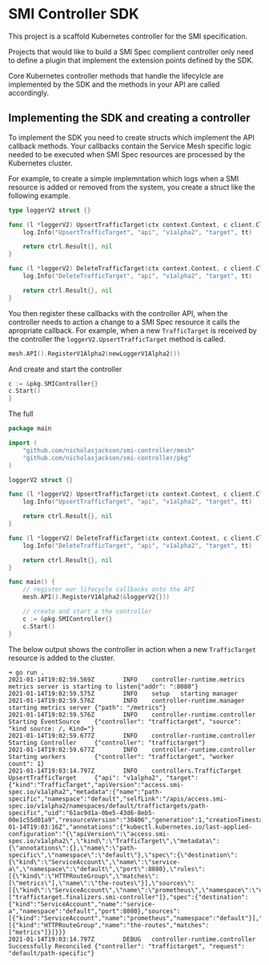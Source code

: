# SMI Controller SDK

This project is a scaffold Kubernetes controller for the SMI specification.

Projects that would like to build a SMI Spec complient controller only need to 
define a plugin that implement the extension points defined by the SDK.  

Core Kubernetes controller methods that handle the lifecylcle are implemented by the SDK and 
the methods in your API are called accordingly.

## Implementing the SDK and creating a controller

To implement the SDK you need to create structs which implement the API callback methods.
Your callbacks contain the Service Mesh specific logic needed to be executed when SMI Spec resources
are processed by the Kubernetes cluster.

For example, to create a simple implemntation which logs when a SMI resource is added or removed from
the system, you create a struct like the following example.

```go
type loggerV2 struct {}

func (l *loggerV2) UpsertTrafficTarget(ctx context.Context, c client.Client, log logr.Logger, tt *accessv1alpha2.TrafficTarget) (ctrl.Result, error) {
	log.Info("UpsertTrafficTarget", "api", "v1alpha2", "target", tt)

	return ctrl.Result{}, nil
}

func (l *loggerV2) DeleteTrafficTarget(ctx context.Context, c client.Client, log logr.Logger, tt *accessv1alpha2.TrafficTarget) (ctrl.Result, error) {
	log.Info("DeleteTrafficTarget", "api", "v1alpha2", "target", tt)

	return ctrl.Result{}, nil
}
```

You then register these callbacks with the controller API, when the controller needs to action a change 
to a SMI Spec resource it calls the apropriate callback. For example, when a new `TrafficTarget` is 
received by the controller the `loggerV2.UpsertTrafficTarget` method is called.

```go
mesh.API().RegisterV1Alpha2(newLoggerV1Alpha2())
```

And create and start the controller

```go
c := &pkg.SMIController{}
c.Start()
}
```

The full 

```go
package main

import (
	"github.com/nicholasjackson/smi-controller/mesh"
	"github.com/nicholasjackson/smi-controller/pkg"
)

loggerV2 struct {}

func (l *loggerV2) UpsertTrafficTarget(ctx context.Context, c client.Client, log logr.Logger, tt *accessv1alpha2.TrafficTarget) (ctrl.Result, error) {
	log.Info("UpsertTrafficTarget", "api", "v1alpha2", "target", tt)

	return ctrl.Result{}, nil
}

func (l *loggerV2) DeleteTrafficTarget(ctx context.Context, c client.Client, log logr.Logger, tt *accessv1alpha2.TrafficTarget) (ctrl.Result, error) {
	log.Info("DeleteTrafficTarget", "api", "v1alpha2", "target", tt)

	return ctrl.Result{}, nil
}

func main() {
	// register our lifecycle callbacks onto the API
	mesh.API().RegisterV1Alpha2(&loggerV2{}))

	// create and start a the controller
	c := &pkg.SMIController{}
	c.Start()
}
```

The below output shows the controller in action when a new `TrafficTarget` resource is added to the cluster.

```shell
➜ go run .
2021-01-14T19:02:59.569Z        INFO    controller-runtime.metrics      metrics server is starting to listen{"addr": ":8080"}
2021-01-14T19:02:59.575Z        INFO    setup   starting manager
2021-01-14T19:02:59.576Z        INFO    controller-runtime.manager      starting metrics server {"path": "/metrics"}
2021-01-14T19:02:59.576Z        INFO    controller-runtime.controller   Starting EventSource    {"controller": "traffictarget", "source": "kind source: /, Kind="}
2021-01-14T19:02:59.677Z        INFO    controller-runtime.controller   Starting Controller     {"controller": "traffictarget"}
2021-01-14T19:02:59.677Z        INFO    controller-runtime.controller   Starting workers        {"controller": "traffictarget", "worker count": 1}
2021-01-14T19:03:14.797Z        INFO    controllers.TrafficTarget       UpsertTrafficTarget     {"api": "v1alpha2", "target": {"kind":"TrafficTarget","apiVersion":"access.smi-spec.io/v1alpha2","metadata":{"name":"path-specific","namespace":"default","selfLink":"/apis/access.smi-spec.io/v1alpha2/namespaces/default/traffictargets/path-specific","uid":"61ac9d1a-0be5-43d6-8eb5-00e1c55d01a9","resourceVersion":"30406","generation":1,"creationTimestamp":"2021-01-14T19:03:16Z","annotations":{"kubectl.kubernetes.io/last-applied-configuration":"{\"apiVersion\":\"access.smi-spec.io/v1alpha2\",\"kind\":\"TrafficTarget\",\"metadata\":{\"annotations\":{},\"name\":\"path-specific\",\"namespace\":\"default\"},\"spec\":{\"destination\":{\"kind\":\"ServiceAccount\",\"name\":\"service-a\",\"namespace\":\"default\",\"port\":8080},\"rules\":[{\"kind\":\"HTTPRouteGroup\",\"matches\":[\"metrics\"],\"name\":\"the-routes\"}],\"sources\":[{\"kind\":\"ServiceAccount\",\"name\":\"prometheus\",\"namespace\":\"default\"}]}}\n"},"finalizers":["traffictarget.finalizers.smi-controller"]},"spec":{"destination":{"kind":"ServiceAccount","name":"service-a","namespace":"default","port":8080},"sources":[{"kind":"ServiceAccount","name":"prometheus","namespace":"default"}],"rules":[{"kind":"HTTPRouteGroup","name":"the-routes","matches":["metrics"]}]}}}
2021-01-14T19:03:14.797Z        DEBUG   controller-runtime.controller   Successfully Reconciled {"controller": "traffictarget", "request": "default/path-specific"}
```
